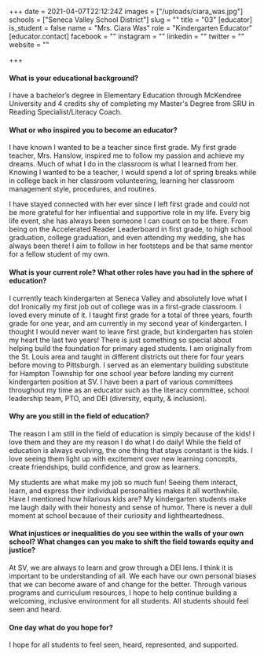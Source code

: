 +++
date = 2021-04-07T22:12:24Z
images = ["/uploads/ciara_was.jpg"]
schools = ["Seneca Valley School District"]
slug = ""
title = "03"
[educator]
is_student = false
name = "Mrs. Ciara Was"
role = "Kindergarten Educator"
[educator.contact]
facebook = ""
instagram = ""
linkedin = ""
twitter = ""
website = ""

+++
#### What is your educational background?

 I have a bachelor’s degree in Elementary Education through McKendree University and 4 credits shy of completing my Master's Degree from SRU in Reading Specialist/Literacy Coach.

#### What or who inspired you to become an educator?

I have known I wanted to be a teacher since first grade. My first grade teacher, Mrs. Hanslow, inspired me to follow my passion and achieve my dreams. Much of what I do in the classroom is what I learned from her. Knowing I wanted to be a teacher, I would spend a lot of spring breaks while in college back in her classroom volunteering, learning her classroom management style, procedures, and routines.

I have stayed connected with her ever since I left first grade and could not be more grateful for her influential and supportive role in my life. Every big life event, she has always been someone I can count on to be there. From being on the Accelerated Reader Leaderboard in first grade, to high school graduation, college graduation, and even attending my wedding, she has always been there! I aim to follow in her footsteps and be that same mentor for a fellow student of my own.

#### What is your current role? What other roles have you had in the sphere of education?

I currently teach kindergarten at Seneca Valley and absolutely love what I do! Ironically my first job out of college was in a first-grade classroom. I loved every minute of it. I taught first grade for a total of three years, fourth grade for one year, and am currently in my second year of kindergarten. I thought I would never want to leave first grade, but kindergarten has stolen my heart the last two years! There is just something so special about helping build the foundation for primary aged students. I am originally from the St. Louis area and taught in different districts out there for four years before moving to Pittsburgh. I served as an elementary building substitute for Hampton Township for one school year before landing my current kindergarten position at SV. I have been a part of various committees throughout my time as an educator such as the literacy committee, school leadership team, PTO, and DEI (diversity, equity, & inclusion).

#### Why are you still in the field of education?

The reason I am still in the field of education is simply because of the kids! I love them and they are my reason I do what I do daily! While the field of education is always evolving, the one thing that stays constant is the kids. I love seeing them light up with excitement over new learning concepts, create friendships, build confidence, and grow as learners.

My students are what make my job so much fun! Seeing them interact, learn, and express their individual personalities makes it all worthwhile. Have I mentioned how hilarious kids are? My kindergarten students make me laugh daily with their honesty and sense of humor. There is never a dull moment at school because of their curiosity and lightheartedness.

#### What injustices or inequalities do you see within the walls of your own school? What changes can you make to shift the field towards equity and justice?

At SV, we are always to learn and grow through a DEI lens. I think it is important to be understanding of all. We each have our own personal biases that we can become aware of and change for the better. Through various programs and curriculum resources, I hope to help continue building a welcoming, inclusive environment for all students. All students should feel seen and heard.

#### One day what do you hope for?

I hope for all students to feel seen, heard, represented, and supported.